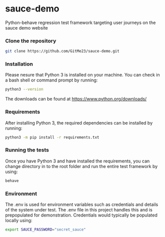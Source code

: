 # sauce-demo
Python-behave regression test framework targeting user journeys on the sauce demo website



### Clone the repository
```bash
git clone https://github.com/GitMe23/sauce-demo.git
```

### Installation
Please nesure that Python 3 is installed on your machine. You can check in 
a bash shell or command prompt by running:
```bash
python3 --version
```
The downloads can be found at https://www.python.org/downloads/

### Requirements
After installing Python 3, the required dependencies can be installed by running:
```bash
python3 -m pip install -r requirements.txt
```

### Running the tests
Once you have Python 3 and have installed the requirements, you can change directory in to the root folder and run the entire test framework by using:
```bash
behave
```

### Environment
The .env is used for environment variables such as credentials and details of the system under test.
The .env file in this project handles this and is prepopulated for demonstration. 
Credentials would typically be populated locally using:
```bash
export SAUCE_PASSWORD="secret_sauce"
```
